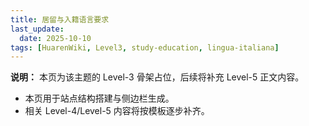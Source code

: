 ```yaml
---
title: 居留与入籍语言要求
last_update:
  date: 2025-10-10
tags: [HuarenWiki, Level3, study-education, lingua-italiana]
---
```

**说明：** 本页为该主题的 Level-3 骨架占位，后续将补充 Level-5 正文内容。

- 本页用于站点结构搭建与侧边栏生成。
- 相关 Level-4/Level-5 内容将按模板逐步补齐。
